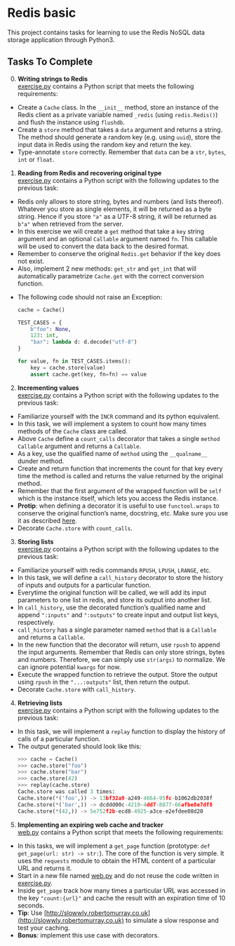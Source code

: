 # Redis basic

This project contains tasks for learning to use the Redis NoSQL data storage application through Python3.

## Tasks To Complete

0. **Writing strings to Redis** <br/>[exercise.py](exercise.py) contains a Python script that meets the following requirements:
  - Create a `Cache` class. In the `__init__` method, store an instance of the Redis client as a private variable named `_redis` (using `redis.Redis()`) and flush the instance using `flushdb`.
  - Create a `store` method that takes a `data` argument and returns a string. The method should generate a random key (e.g. using `uuid`), store the input data in Redis using the random key and return the key.
  - Type-annotate `store` correctly. Remember that `data` can be a `str`, `bytes`, `int` or `float`.

1. **Reading from Redis and recovering original type** <br/>[exercise.py](exercise.py) contains a Python script with the following updates to the previous task:
  - Redis only allows to store string, bytes and numbers (and lists thereof). Whatever you store as single elements, it will be returned as a byte string. Hence if you store `"a"` as a UTF-8 string, it will be returned as `b"a"` when retrieved from the server.
  - In this exercise we will create a `get` method that take a `key` string argument and an optional `Callable` argument named `fn`. This callable will be used to convert the data back to the desired format.
  - Remember to conserve the original `Redis.get` behavior if the key does not exist.
  - Also, implement 2 new methods: `get_str` and `get_int` that will automatically parametrize `Cache.get` with the correct conversion function.
  + The following code should not raise an Exception:
    ```python
    cache = Cache()

    TEST_CASES = {
        b"foo": None,
        123: int,
        "bar": lambda d: d.decode("utf-8")
    }

    for value, fn in TEST_CASES.items():
        key = cache.store(value)
        assert cache.get(key, fn=fn) == value
    ```

2. **Incrementing values** <br/>[exercise.py](exercise.py) contains a Python script with the following updates to the previous task:
  - Familiarize yourself with the `INCR` command and its python equivalent.
  - In this task, we will implement a system to count how many times methods of the `Cache` class are called.
  - Above `Cache` define a `count_calls` decorator that takes a single `method` `Callable` argument and returns a `Callable`.
  - As a key, use the qualified name of `method` using the `__qualname__` dunder method.
  - Create and return function that increments the count for that key every time the method is called and returns the value returned by the original method.
  - Remember that the first argument of the wrapped function will be `self` which is the instance itself, which lets you access the Redis instance.
  - **Protip**: when defining a decorator it is useful to use `functool.wraps` to conserve the original function’s name, docstring, etc. Make sure you use it as described [here](https://docs.python.org/3.7/library/functools.html#functools.wraps).
  - Decorate `Cache.store` with `count_calls`.

3. **Storing lists** <br/>[exercise.py](exercise.py) contains a Python script with the following updates to the previous task:
  - Familiarize yourself with redis commands `RPUSH`, `LPUSH`, `LRANGE`, etc.
  - In this task, we will define a `call_history` decorator to store the history of inputs and outputs for a particular function.
  - Everytime the original function will be called, we will add its input parameters to one list in redis, and store its output into another list.
  - In `call_history`, use the decorated function’s qualified name and append `":inputs"` and `":outputs"` to create input and output list keys, respectively.
  - `call_history` has a single parameter named `method` that is a `Callable` and returns a `Callable`.
  - In the new function that the decorator will return, use `rpush` to append the input arguments. Remember that Redis can only store strings, bytes and numbers. Therefore, we can simply use `str(args)` to normalize. We can ignore potential `kwargs` for now.
  - Execute the wrapped function to retrieve the output. Store the output using `rpush` in the `"...:outputs"` list, then return the output.
  - Decorate `Cache.store` with `call_history`.

4. **Retrieving lists** <br/>[exercise.py](exercise.py) contains a Python script with the following updates to the previous task:
  - In this task, we will implement a `replay` function to display the history of calls of a particular function.
  - The output generated should look like this:
    ```py
    >>> cache = Cache()
    >>> cache.store("foo")
    >>> cache.store("bar")
    >>> cache.store(42)
    >>> replay(cache.store)
    Cache.store was called 3 times:
    Cache.store(*('foo',)) -> 13bf32a9-a249-4664-95fc-b1062db2038f
    Cache.store(*('bar',)) -> dcddd00c-4219-4dd7-8877-66afbe8e7df8
    Cache.store(*(42,)) -> 5e752f2b-ecd8-4925-a3ce-e2efdee08d20
    ```

5. **Implementing an expiring web cache and tracker** <br/>[web.py](web.py) contains a Python script that meets the following requirements:
  - In this tasks, we will implement a `get_page` function (prototype: `def get_page(url: str) -> str:`). The core of the function is very simple. It uses the `requests` module to obtain the HTML content of a particular URL and returns it.
  - Start in a new file named [web.py](web.py) and do not reuse the code written in [exercise.py](exercise.py).
  - Inside `get_page` track how many times a particular URL was accessed in the key `"count:{url}"` and cache the result with an expiration time of 10 seconds.
  - **Tip**: Use [http://slowwly.robertomurray.co.uk](http://slowwly.robertomurray.co.uk) to simulate a slow response and test your caching.
  - **Bonus**: implement this use case with decorators.
